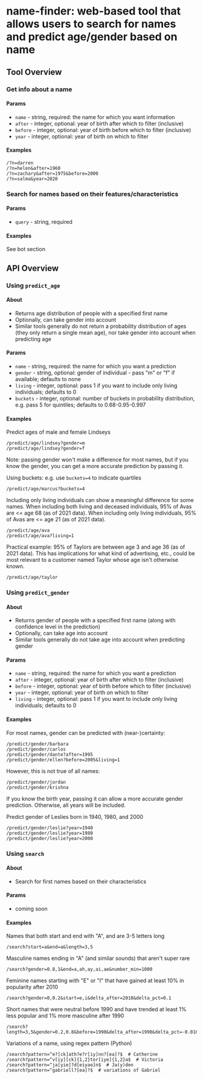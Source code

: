 # name-finder: web-based tool that allows users to search for names and predict age/gender based on name

## Tool Overview

### Get info about a name

#### Params

* `name` - string, required: the name for which you want information
* `after` - integer, optional: year of birth after which to filter (inclusive)
* `before` - integer, optional: year of birth before which to filter (inclusive)
* `year` - integer, optional: year of birth on which to filter

#### Examples

    /?n=darren
    /?n=helen&after=1960
    /?n=zachary&after=1975&before=2000
    /?n=salma&year=2020

### Search for names based on their features/characteristics

#### Params

* `query` - string, required

#### Examples

See bot section

## API Overview

### Using `predict_age`

#### About

* Returns age distribution of people with a specified first name
* Optionally, can take gender into account
* Similar tools generally do not return a probability distribution of ages (they only return a single mean age), nor take gender into account when predicting age

#### Params

* `name` - string, required: the name for which you want a prediction
* `gender` - string, optional: gender of individual - pass "m" or "f" if available; defaults to none
* `living` - integer, optional: pass 1 if you want to include only living individuals; defaults to 0
* `buckets` - integer, optional: number of buckets in probability distribution, e.g. pass 5 for quintiles; defaults to 0.68-0.95-0.997

#### Examples

Predict ages of male and female Lindseys

    /predict/age/lindsey?gender=m
    /predict/age/lindsey?gender=f

Note: passing gender won't make a difference for most names, but if you know the gender, you can get a more accurate prediction by passing it.

Using buckets: e.g. use `buckets=4` to indicate quartiles

    /predict/age/marcus?buckets=4

Including only living individuals can show a meaningful difference for some names. When including both living and deceased individuals, 95% of Avas are <= age 68 (as of 2021 data). When including only living individuals, 95% of Avas are <= age 21 (as of 2021 data).

    /predict/age/ava
    /predict/age/ava?living=1

Practical example: 95% of Taylors are between age 3 and age 36 (as of 2021 data). This has implications for what kind of advertising, etc., could be most relevant to a customer named Taylor whose age isn't otherwise known.

    /predict/age/taylor

### Using `predict_gender`

#### About

* Returns gender of people with a specified first name (along with confidence level in the prediction)
* Optionally, can take age into account
* Similar tools generally do not take age into account when predicting gender

#### Params

* `name` - string, required: the name for which you want a prediction
* `after` - integer, optional: year of birth after which to filter (inclusive)
* `before` - integer, optional: year of birth before which to filter (inclusive)
* `year` - integer, optional: year of birth on which to filter
* `living` - integer, optional: pass 1 if you want to include only living individuals; defaults to 0

#### Examples

For most names, gender can be predicted with (near-)certainty:

    /predict/gender/barbara
    /predict/gender/carlos
    /predict/gender/dante?after=1995
    /predict/gender/ellen?before=2005&living=1

However, this is not true of all names:

    /predict/gender/jordan
    /predict/gender/krishna

If you know the birth year, passing it can allow a more accurate gender prediction. Otherwise, all years will be included.

Predict gender of Leslies born in 1940, 1980, and 2000

    /predict/gender/leslie?year=1940
    /predict/gender/leslie?year=1980
    /predict/gender/leslie?year=2000

### Using `search`

#### About

* Search for first names based on their characteristics

#### Params

* coming soon

#### Examples

Names that both start and end with "A", and are 3-5 letters long

    /search?start=a&end=a&length=3,5

Masculine names ending in "A" (and similar sounds) that aren't super rare

    /search?gender=0.8,1&end=a,ah,ay,ai,ae&number_min=1000

Feminine names starting with "E" or "I" that have gained at least 10% in popularity after 2010

    /search?gender=0,0.2&start=e,i&delta_after=2010&delta_pct=0.1

Short names that were neutral before 1990 and have trended at least 1% less popular and 1% more masculine after 1990

    /search?length=3,5&gender=0.2,0.8&before=1990&delta_after=1990&delta_pct=-0.01&delta_fem=-0.01

Variations of a name, using regex pattern (Python)

    /search?pattern=^e?[ck]ath?e?r[iy]nn?[ea]?$  # Catherine
    /search?pattern=^v[iy][ck]{1,2}tor[iye]{1,2}a$  # Victoria
    /search?pattern=^ja[yie]?d[eiyao]n$  # Ja(y)den
    /search?pattern=^gabriell?[ea]?$  # variations of Gabriel
